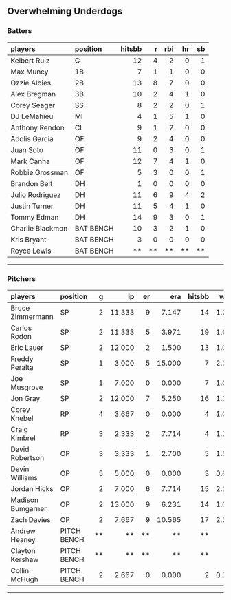 ## Overwhelming Underdogs

### Batters

 
|players          |position  | hitsbb|  r| rbi| hr| sb| 
|:----------------|:---------|------:|--:|---:|--:|--:| 
|Keibert Ruiz     |C         |     12|  4|   2|  0|  1| 
|Max Muncy        |1B        |      7|  1|   1|  0|  0| 
|Ozzie Albies     |2B        |     13|  8|   7|  0|  0| 
|Alex Bregman     |3B        |     10|  2|   4|  1|  0| 
|Corey Seager     |SS        |      8|  2|   2|  0|  1| 
|DJ LeMahieu      |MI        |      4|  1|   5|  1|  0| 
|Anthony Rendon   |CI        |      9|  1|   2|  0|  0| 
|Adolis Garcia    |OF        |      9|  2|   4|  0|  0| 
|Juan Soto        |OF        |     11|  0|   3|  0|  1| 
|Mark Canha       |OF        |     12|  7|   4|  1|  0| 
|Robbie Grossman  |OF        |      5|  3|   0|  0|  1| 
|Brandon Belt     |DH        |      1|  0|   0|  0|  0| 
|Julio Rodriguez  |DH        |     11|  6|   9|  4|  2| 
|Justin Turner    |DH        |     11|  5|   4|  1|  0| 
|Tommy Edman      |DH        |     14|  9|   3|  0|  1| 
|Charlie Blackmon |BAT BENCH |     10|  3|   2|  1|  0| 
|Kris Bryant      |BAT BENCH |      3|  0|   0|  0|  0| 
|Royce Lewis      |BAT BENCH |     **| **|  **| **| **| 

* * *

### Pitchers

 
|players           |position    |  g|     ip| er|    era| hitsbb|  whip| so|  w| sv| 
|:-----------------|:-----------|--:|------:|--:|------:|------:|-----:|--:|--:|--:| 
|Bruce Zimmermann  |SP          |  2| 11.333|  9|  7.147|     14| 1.235|  7|  0|  0| 
|Carlos Rodon      |SP          |  2| 11.333|  5|  3.971|     19| 1.676|  8|  0|  0| 
|Eric Lauer        |SP          |  2| 12.000|  2|  1.500|     13| 1.083|  6|  2|  0| 
|Freddy Peralta    |SP          |  1|  3.000|  5| 15.000|      7| 2.333|  2|  0|  0| 
|Joe Musgrove      |SP          |  1|  7.000|  0|  0.000|      7| 1.000|  4|  1|  0| 
|Jon Gray          |SP          |  2| 12.000|  7|  5.250|     16| 1.333|  9|  0|  0| 
|Corey Knebel      |RP          |  4|  3.667|  0|  0.000|      4| 1.091|  3|  1|  1| 
|Craig Kimbrel     |RP          |  3|  2.333|  2|  7.714|      4| 1.714|  3|  0|  2| 
|David Robertson   |OP          |  3|  3.333|  1|  2.700|      5| 1.500|  5|  0|  1| 
|Devin Williams    |OP          |  5|  5.000|  0|  0.000|      3| 0.600|  9|  0|  2| 
|Jordan Hicks      |OP          |  2|  7.000|  6|  7.714|     15| 2.143|  8|  0|  0| 
|Madison Bumgarner |OP          |  2| 13.000|  9|  6.231|     14| 1.077| 10|  0|  0| 
|Zach Davies       |OP          |  2|  7.667|  9| 10.565|     17| 2.217|  4|  0|  0| 
|Andrew Heaney     |PITCH BENCH | **|     **| **|     **|     **|    **| **| **| **| 
|Clayton Kershaw   |PITCH BENCH | **|     **| **|     **|     **|    **| **| **| **| 
|Collin McHugh     |PITCH BENCH |  2|  2.667|  0|  0.000|      2| 0.750|  0|  0|  0| 


* * *


